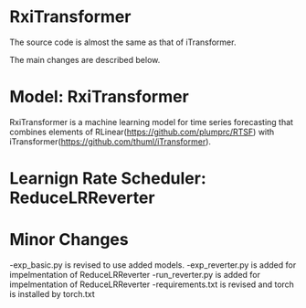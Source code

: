 # RxiTransformer

The source code is almost the same as that of iTransformer.

The main changes are described below.

# Model: RxiTransformer

RxiTransformer is a machine learning model for time series forecasting that combines elements of RLinear(https://github.com/plumprc/RTSF) with iTransformer(https://github.com/thuml/iTransformer). 


# Learnign Rate Scheduler: ReduceLRReverter

# Minor Changes

-exp_basic.py is revised to use added models.
-exp_reverter.py is added for impelmentation of ReduceLRReverter
-run_reverter.py is added for impelmentation of ReduceLRReverter
-requirements.txt is revised and torch is installed by torch.txt
